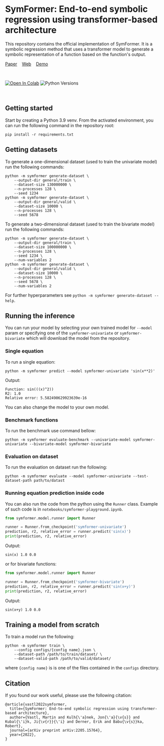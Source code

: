 # SymFormer: End-to-end symbolic regression using transformer-based architecture

This repository contains the official implementation of SymFormer. It is a symbolic regression method that uses a
transformer model to generate a symbolic representation of a function based on the function's output.

[Paper](https://arxiv.org/pdf/....pdf)&nbsp;&nbsp;&nbsp; [Web](https://vastlik.github.io/symformer/)&nbsp;&nbsp;&nbsp;
[Demo](https://colab.research.google.com/github/vastlik/symformer/blob/main/notebooks/symformer-playground.ipynb)

<br>

[![Open In Colab](https://colab.research.google.com/assets/colab-badge.svg?style=for-the-badge)](https://colab.research.google.com/github/vastlik/symformer/blob/main/notebooks/symformer-playground.ipynb)
![Python Versions](https://img.shields.io/badge/Python-3.7%20%7C%203.8%20%7C%203.9-blue)

<br>

## Getting started

Start by creating a Python 3.9 venv. From the activated environment, you can run the following command in the repository
root:

```
pip install -r requirements.txt
```

## Getting datasets

To generate a one-dimensional dataset (used to train the univariate model) run the following commands:

```
python -m symformer generate-dataset \
    --output-dir general/train \
    --dataset-size 130000000 \
    --n-processes 128 \
    --seed 1234
python -m symformer generate-dataset \
    --output-dir general/valid \
    --dataset-size 10000 \
    --n-processes 128 \
    --seed 5678
```

To generate a two-dimensional dataset (used to train the bivariate model) run the following commands:

```
python -m symformer generate-dataset \
    --output-dir general/train \
    --dataset-size 100000000 \
    --n-processes 128 \
    --seed 1234 \
    --num-variables 2
python -m symformer generate-dataset \
    --output-dir general/valid \
    --dataset-size 10000 \
    --n-processes 128 \
    --seed 5678 \
    --num-variables 2
```

For further hyperparameters see `python -m symformer generate-dataset --help`.

## Running the inference

You can run your model by selecting your own trained model for `--model` param or specifying one of the
`symformer-univariate` or `symformer-bivariate` which will download the model from the repository.

### Single equation

To run a single equation:

```
python -m symformer predict --model symformer-univariate 'sin(x**2)'
```

Output:

```
Function: sin(((x)^2))
R2: 1.0
Relative error: 5.582490629923639e-16
```

You can also change the model to your own model.

### Benchmark functions

To run the benchmark use command bellow:

```
python -m symformer evaluate-benchmark --univariate-model symformer-univariate --bivariate-model symformer-bivariate
```

### Evaluation on dataset

To run the evaluation on dataset run the following:

```
python -m symformer evaluate --model symformer-univariate --test-dataset-path path/to/datast
```

### Running equation prediction inside code

You can also run the code from the python using the `Runner` class. Example of such code is in
`notebooks/symformer-playground.ipynb`.

```python
from symformer.model.runner import Runner

runner = Runner.from_checkpoint('symformer-univariate')
prediction, r2, relative_error = runner.predict('sin(x)')
print(prediction, r2, relative_error)
```

Output:

```
sin(x) 1.0 0.0
```

or for bivariate functions:

```python
from symformer.model.runner import Runner

runner = Runner.from_checkpoint('symformer-bivariate')
prediction, r2, relative_error = runner.predict('sin(x+y)')
print(prediction, r2, relative_error)
```

Output:

```
sin(x+y) 1.0 0.0
```

## Training a model from scratch

To train a model run the following:

```
python -m symformer train \
    --config configs/{config name}.json \
    --dataset-path /path/to/train/dataset/ \
    --dataset-valid-path /path/to/valid/dataset/
```

where `{config name}` is is one of the files contained in the `configs` directory.

## Citation

If you found our work useful, please use the following citation:

```
@article{vastl2022symformer,
  title={SymFormer: End-to-end symbolic regression using transformer-based architecture},
  author={Vastl, Martin and Kulh{\'a}nek, Jon{\'a}{\v{s}} and Kubal{\'i}k, Ji{\v{r}}{\'i} and Derner, Erik and Babu{\v{s}}ka, Robert},
  journal={arXiv preprint arXiv:2205.15764},
  year={2022},
}
```
